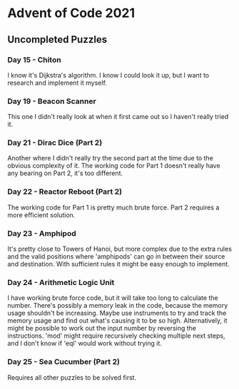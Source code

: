 #  Advent of Code 2021

## Uncompleted Puzzles

### Day 15 - Chiton
I know it's Dijkstra's algorithm. I know I could look it up, but I want to research and implement it myself.

### Day 19 - Beacon Scanner
This one I didn't really look at when it first came out so I haven't really tried it.

### Day 21 - Dirac Dice (Part 2)
Another where I didn't really try the second part at the time due to the obvious complexity of it. The working code for Part 1 doesn't really have any bearing on Part 2, it's too different.

### Day 22 - Reactor Reboot (Part 2)
The working code for Part 1 is pretty much brute force. Part 2 requires a more efficient solution.

### Day 23 - Amphipod
It's pretty close to Towers of Hanoi, but more complex due to the extra rules and the valid positions where 'amphipods' can go in between their source and destination. 
With sufficient rules it might be easy enough to implement.

### Day 24 - Arithmetic Logic Unit
I have working brute force code, but it will take too long to calculate the number.
There's possibly a memory leak in the code, because the memory usage shouldn't be increasing. Maybe use instruments to try and track the memory usage and find out what's causing it to be so high.
Alternatively, it might be possible to work out the input number by reversing the instructions. 'mod' might require recursively checking multiple next steps, and I don't know if 'eql' would work without trying it.

### Day 25 - Sea Cucumber (Part 2)
Requires all other puzzles to be solved first. 

